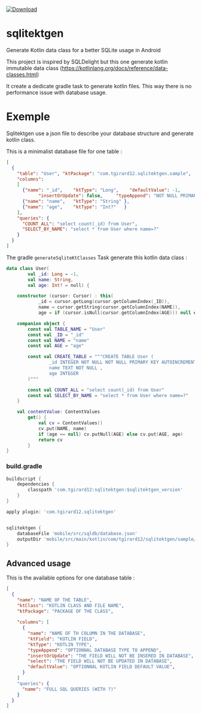 
[ ![Download](https://api.bintray.com/packages/tgirard12/android/sqlitektgen/images/download.svg) ](https://bintray.com/tgirard12/android/sqlitektgen/_latestVersion)

# sqlitektgen

Generate Kotlin data class for a better SQLite usage in Android

This project is inspired by SQLDelight but this one generate kotlin immutable data class (https://kotlinlang.org/docs/reference/data-classes.html)

It create a dedicate gradle task to generate kotlin files. This way there is no performance issue with database usage. 

# Exemple

Sqlitektgen use a json file to describe your database structure and generate kotlin class.

This is a minimalist database file for one table :

````json
[
  {
    "table": "User", "ktPackage": "com.tgirard12.sqlitektgen.sample",
    "columns":
    [
      {"name": "_id",    "ktType": "Long",    "defaultValue": -1,
	        "insertOrUpdate": false,     "typeAppend": "NOT NULL PRIMARY KEY AUTOINCREMENT"},
      {"name": "name",   "ktType": "String" },
      {"name": "age",    "ktType": "Int?"   }
    ],
    "queries": {
      "COUNT_ALL": "select count(_id) from User",
      "SELECT_BY_NAME": "select * from User where name=?"
    }
  }
]
````

The gradle `generateSqliteKtClasses` Task generate this kotlin data class : 

````kotlin
data class User(
        val _id: Long = -1,
        val name: String,
        val age: Int? = null) {

    constructor (cursor: Cursor) : this(
            _id = cursor.getLong(cursor.getColumnIndex(_ID)),
            name = cursor.getString(cursor.getColumnIndex(NAME)),
            age = if (cursor.isNull(cursor.getColumnIndex(AGE))) null else cursor.getInt(cursor.getColumnIndex(AGE)))

    companion object {
        const val TABLE_NAME = "User"
        const val _ID = "_id"
        const val NAME = "name"
        const val AGE = "age"

        const val CREATE_TABLE = """CREATE TABLE User (
                _id INTEGER NOT NULL NOT NULL PRIMARY KEY AUTOINCREMENT,
                name TEXT NOT NULL ,
                age INTEGER
        )"""

        const val COUNT_ALL = "select count(_id) from User"
        const val SELECT_BY_NAME = "select * from User where name=?"
    }

    val contentValue: ContentValues
        get() {
            val cv = ContentValues()
            cv.put(NAME, name)
            if (age == null) cv.putNull(AGE) else cv.put(AGE, age)
            return cv
        }
}
````

### build.gradle

````groovy
buildscript {
    dependencies { 
        classpath 'com.tgirard12:sqlitektgen:$sqlitektgen_version'
    }
}

apply plugin: 'com.tgirard12.sqlitektgen'


sqlitektgen {
    databaseFile 'mobile/src/sqldb/database.json'
    outputDir 'mobile/src/main/kotlin/com/tgirard12/sqlitektgen/sample/db/'
}

````

## Advanced usage

This is the available options for one database table :

````json
[
  {
    "name": "NAME OF THE TABLE",
    "ktClass": "KOTLIN CLASS AND FILE NAME",
    "ktPackage": "PACKAGE OF THE CLASS",
    
    "columns": [
      {
        "name": "NAME OF TH COLUMN IN THE DATABASE",
        "ktField": "KOTLIN FIELD",
        "ktType": "KOTLIN TYPE",
        "typeAppend": "OPTIONNAL DATABASE TYPE TO APPEND",
        "insertOrUpdate": "THE FIELD WILL NOT BE INSERED IN DATABASE",    
        "select": "THE FIELD WILL NOT BE UPDATED IN DATABASE",    
        "defaultValue": "OPTIONNAL KOTLIN FIELD DEFAULT VALUE",    
      }      
    ]
    "queries": {
      "name": "FULL SQL QUERIES (WITH ?)" 
    }
  }
]
````

